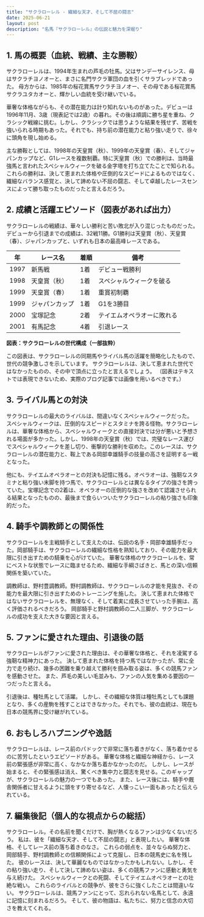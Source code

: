 ```yaml
---
title: "サクラローレル - 繊細な天才、そして不屈の闘志"
date: 2025-06-21
layout: post
description: "名馬『サクラローレル』の伝説と魅力を深堀り"
---
```


## 1. 馬の概要（血統、戦績、主な勝鞍）

サクラローレルは、1994年生まれの芦毛の牡馬。父はサンデーサイレンス、母はサクラチヨノオーと、まさに名門サクラ軍団の血を引くサラブレッドであった。  母方からは、1985年の桜花賞馬サクラチヨノオー、その母である桜花賞馬サクラユタカオーと、輝かしい血統を受け継いでいる。  

華奢な体格ながらも、その潜在能力は計り知れないものがあった。デビューは1996年11月、3歳（現表記では2歳）の暮れ。その後は順調に勝ち星を重ね、クラシック戦線に挑む。しかし、クラシックでは思うような結果を残せず、苦戦を強いられる時期もあった。それでも、持ち前の潜在能力と粘り強い走りで、徐々に頭角を現し始める。

主な勝鞍としては、1998年の天皇賞（秋）、1999年の天皇賞（春）、そしてジャパンカップなど、G1レースを複数制覇。特に天皇賞（秋）での勝利は、当時最強馬と言われたスペシャルウィークを破る金字塔を打ち立てたことで知られる。  これらの勝利は、決して恵まれた体格や圧倒的なスピードによるものではなく、繊細なバランス感覚と、決して諦めない不屈の闘志、そして卓越したレースセンスによって勝ち取ったものだったと言えるだろう。


## 2. 成績と活躍エピソード（図表があれば出力）

サクラローレルの戦績は、華々しい勝利と苦い敗北が入り混じったものだった。デビューから引退までの成績は、32戦11勝。G1勝利は天皇賞（秋）、天皇賞（春）、ジャパンカップと、いずれも日本の最高峰レースである。

| 年 | レース名 | 着順 | 備考 |
|---|---|---|---|
| 1997 | 新馬戦 | 1着 | デビュー戦勝利 |
| 1998 | 天皇賞（秋） | 1着 | スペシャルウィークを破る |
| 1999 | 天皇賞（春） | 1着 | 重賞初制覇 |
| 1999 | ジャパンカップ | 1着 | G1を3勝目 |
| 2000 | 宝塚記念 | 2着 | テイエムオペラオーに敗れる |
| 2001 | 有馬記念 | 4着 | 引退レース |


**図表：サクラローレルの世代構成（一部抜粋）**

この図表は、サクラローレルの同期馬やライバル馬の活躍を簡略化したもので、世代の競争激しさを示しています。  サクラローレルは、決して恵まれた世代ではなかったものの、その中で頂点に立ったと言えるでしょう。  （図表はテキストでは表現できないため、実際のブログ記事では画像を用いるべきです。）


## 3. ライバル馬との対決

サクラローレルの最大のライバルは、間違いなくスペシャルウィークだった。  スペシャルウィークは、圧倒的なスピードとスタミナを誇る怪物。サクラローレルは、華奢な体格から、スペシャルウィークとの直接対決では分が悪いと予想される場面が多かった。しかし、1998年の天皇賞（秋）では、完璧なレース運びでスペシャルウィークを差し切り、衝撃的な勝利を収めた。このレースは、サクラローレルの潜在能力と、鞍上である岡部幸雄騎手の技量の高さを証明する一戦となった。

他にも、テイエムオペラオーとの対決も記憶に残る。オペラオーは、強靭なスタミナと粘り強い末脚を持つ馬で、サクラローレルとは異なるタイプの強さを誇っていた。宝塚記念での2着は、オペラオーの圧倒的な強さを改めて認識させられる結果となったものの、最後まで食らいついたサクラローレルの粘り強さも印象的だった。


## 4. 騎手や調教師との関係性

サクラローレルを主戦騎手として支えたのは、伝説の名手・岡部幸雄騎手だった。岡部騎手は、サクラローレルの繊細な性格を熟知しており、その能力を最大限に引き出すための騎乗を心がけていた。  華奢な体格のサクラローレルを、常にベストな状態でレースに臨ませるため、繊細な手綱さばきと、馬との深い信頼関係を築いていた。

調教師は、野村豊調教師。野村調教師は、サクラローレルの才能を見抜き、その能力を最大限に引き出すためのトレーニングを施した。  決して恵まれた体格ではないサクラローレルを、無理なく、そして着実に成長させていった手腕は、高く評価されるべきだろう。  岡部騎手と野村調教師の二人三脚が、サクラローレルの成功を支えた大きな要因と言える。


## 5. ファンに愛された理由、引退後の話

サクラローレルがファンに愛された理由は、その華奢な体格と、それを凌駕する強靭な精神力にあった。  決して恵まれた体格を持つ馬ではなかったが、常に全力で走り続け、幾多の困難を乗り越えて勝利を掴み取る姿は、多くの競馬ファンを感動させた。  また、芦毛の美しい毛並みも、ファンの人気を集める要因の一つだったと言える。

引退後は、種牡馬として活躍。  しかし、その繊細な体質は種牡馬としても課題となり、多くの産駒を残すことはできなかった。それでも、彼の血統は、現在も日本の競馬界に受け継がれている。


## 6. おもしろハプニングや逸話

サクラローレルは、レース前のパドックで非常に落ち着きがなく、落ち着かせるのに苦労したというエピソードがある。  華奢な体格と繊細な神経から、レース前の緊張感が非常に高く、なかなか落ち着かなかったのだ。  しかし、レースが始まると、その緊張感は消え、驚くべき集中力と闘志を見せる。このギャップが、サクラローレルの魅力の一つでもあった。  また、レース後には、騎手や厩舎関係者に甘えるように頭をすり寄せるなど、人懐っこい一面もあったと伝えられている。


## 7. 編集後記（個人的な視点からの総括）

サクラローレル。その名前を聞くだけで、胸が熱くなるファンは少なくないだろう。  私は、彼を「繊細な天才、そして不屈の闘志」と表現したい。  華奢な体格、そしてレース前の落ち着きのなさ。  これらの弱点を、並々ならぬ努力と、岡部騎手、野村調教師との信頼関係によって克服し、日本の競馬史に名を残した。  彼のレースは、決して華麗なものではなかったかもしれない。しかし、その粘り強い走り、そして決して諦めない姿は、多くの競馬ファンに感動と勇気を与え続けた。  スペシャルウィークとの死闘、そしてテイエムオペラオーとの壮絶な戦い。  これらのライバルとの競争が、彼をさらに強くしたことは間違いない。  サクラローレルは、競馬ファンにとって、忘れられない名馬として、永遠に記憶に刻まれるだろう。  そして、彼の物語は、私たちに、努力と信念の大切さを教えてくれる。
